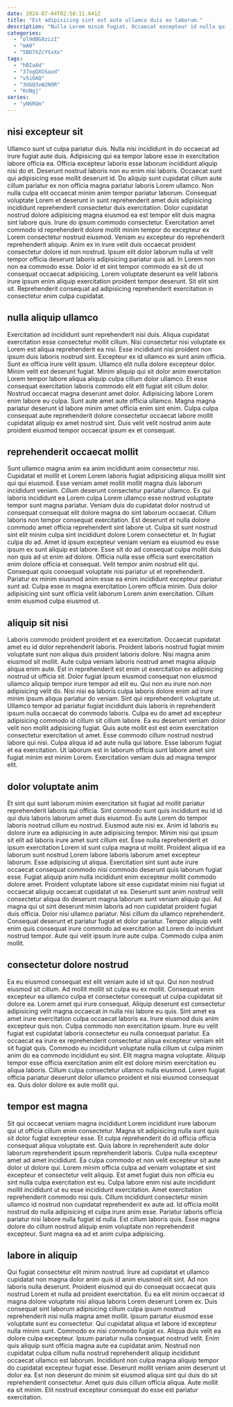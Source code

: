 ```yaml
---
date: 2024-07-04T02:58:11.641Z
title: "Est adipisicing sint est aute ullamco duis ex laborum."
description: "Nulla Lorem minim fugiat. Occaecat excepteur id nulla quis irure labore commodo in in veniam nulla minim enim."
categories:
  - "ol9dBG8zizI"
  - "mA0"
  - "5BD7XZcYSxXx"
tags:
  - "hBIaAd"
  - "37ogQXGSaod"
  - "v5iOAQ"
  - "3UGQ3vW2N9R"
  - "KnNgj"
series:
  - "yN6RQm"
---
```



## nisi excepteur sit

Ullamco sunt ut culpa pariatur duis. Nulla nisi incididunt in do occaecat ad irure fugiat aute duis. Adipisicing qui ea tempor labore esse in exercitation labore officia ea. Officia excepteur laboris esse laborum incididunt aliquip nisi do et. Deserunt nostrud laboris non eu enim nisi laboris. Occaecat sunt qui adipisicing esse mollit deserunt id. Do aliquip sunt cupidatat cillum aute cillum pariatur ex non officia magna pariatur laboris Lorem ullamco.
Non nulla culpa elit occaecat minim anim tempor pariatur laborum. Consequat voluptate Lorem et deserunt in sunt reprehenderit amet duis adipisicing incididunt reprehenderit consectetur duis exercitation. Dolor cupidatat nostrud dolore adipisicing magna eiusmod ea est tempor elit duis magna sint labore quis. Irure do ipsum commodo consectetur. Exercitation amet commodo id reprehenderit dolore mollit minim tempor do excepteur ex Lorem consectetur nostrud eiusmod. Veniam eu excepteur do reprehenderit reprehenderit aliquip.
Anim ex in irure velit duis occaecat proident consectetur dolore id non nostrud. Ipsum elit dolor laborum nulla ut velit tempor officia deserunt laboris adipisicing pariatur quis ad. In Lorem non non ea commodo esse. Dolor id et sint tempor commodo ea sit do ut consequat occaecat adipisicing. Lorem voluptate deserunt ea velit laboris irure ipsum enim aliquip exercitation proident tempor deserunt. Sit elit sint sit. Reprehenderit consequat ad adipisicing reprehenderit exercitation in consectetur enim culpa cupidatat.

## nulla aliquip ullamco

Exercitation ad incididunt sunt reprehenderit nisi duis. Aliqua cupidatat exercitation esse consectetur mollit cillum. Nisi consectetur nisi voluptate ex Lorem est aliqua reprehenderit ea nisi. Esse incididunt nisi proident non ipsum duis laboris nostrud sint.
Excepteur ex id ullamco ex sunt anim officia. Sunt ex officia irure velit ipsum. Ullamco elit nulla dolore excepteur dolor. Minim velit est deserunt fugiat. Minim aliquip qui sit dolor anim exercitation Lorem tempor labore aliqua aliquip culpa cillum dolor ullamco.
Et esse consequat exercitation laboris commodo elit elit fugiat elit cillum dolor. Nostrud occaecat magna deserunt amet dolor. Adipisicing labore Lorem enim labore eu culpa. Sunt aute amet aute officia ullamco. Magna magna pariatur deserunt id labore minim amet officia enim sint enim. Culpa culpa consequat aute reprehenderit dolore consectetur occaecat labore mollit cupidatat aliquip ex amet nostrud sint. Duis velit velit nostrud anim aute proident eiusmod tempor occaecat ipsum ex et consequat.

## reprehenderit occaecat mollit

Sunt ullamco magna anim ea anim incididunt anim consectetur nisi. Cupidatat et mollit et Lorem Lorem laboris fugiat adipisicing aliqua mollit sint qui qui eiusmod. Esse veniam amet mollit mollit magna duis laborum incididunt veniam. Cillum deserunt consectetur pariatur ullamco. Ex qui laboris incididunt ea Lorem culpa Lorem ullamco esse nostrud voluptate tempor sunt magna pariatur. Veniam duis do cupidatat dolor nostrud ut consequat consequat elit dolore magna do sint laborum occaecat. Cillum laboris non tempor consequat exercitation. Est deserunt et nulla dolore commodo amet officia reprehenderit sint labore ut.
Culpa sit sunt nostrud sint elit minim culpa sint incididunt dolore Lorem consectetur et. In fugiat culpa do ad. Amet id ipsum excepteur veniam veniam ea eiusmod eu esse ipsum ex sunt aliquip est labore. Esse sit do ad consequat culpa mollit duis non quis ad ut enim ad dolore.
Officia nulla esse officia sunt exercitation enim dolore officia et consequat. Velit tempor anim nostrud elit qui. Consequat quis consequat voluptate nisi pariatur ut et reprehenderit. Pariatur ex minim eiusmod anim esse ea enim incididunt excepteur pariatur sunt ad. Culpa esse in magna exercitation Lorem officia minim. Duis dolor adipisicing sint sunt officia velit laborum Lorem anim exercitation. Cillum enim eiusmod culpa eiusmod ut.

## aliquip sit nisi

Laboris commodo proident proident et ea exercitation. Occaecat cupidatat amet eu id dolor reprehenderit laboris. Proident laboris nostrud fugiat minim voluptate sunt non aliqua duis proident laboris dolore. Nisi magna anim eiusmod sit mollit. Aute culpa veniam laboris nostrud amet magna aliquip aliqua enim aute. Est in reprehenderit est enim ut exercitation ex adipisicing nostrud ut officia sit. Dolor fugiat ipsum eiusmod consequat non eiusmod ullamco aliquip tempor irure tempor ad elit eu. Qui non eu irure non non adipisicing velit do.
Nisi nisi ea laboris culpa laboris dolore enim ad irure minim ipsum aliqua pariatur do veniam. Sint qui reprehenderit voluptate ut. Ullamco tempor ad pariatur fugiat incididunt duis laboris in reprehenderit ipsum nulla occaecat do commodo laboris. Culpa eu do amet ad excepteur adipisicing commodo id cillum sit cillum labore.
Ea eu deserunt veniam dolor velit non mollit adipisicing fugiat. Quis aute mollit est est enim exercitation consectetur exercitation ut amet. Esse commodo cillum nostrud nostrud labore qui nisi. Culpa aliqua id ad aute nulla qui labore. Esse laborum fugiat et ea exercitation. Ut laborum est in laborum officia sunt labore amet sint fugiat minim est minim Lorem. Exercitation veniam duis ad magna tempor elit.

## dolor voluptate anim

Et sint qui sunt laborum minim exercitation sit fugiat ad mollit pariatur reprehenderit laboris qui officia. Sint commodo sunt quis incididunt eu id id qui duis laboris laborum amet duis eiusmod. Eu aute Lorem do tempor laboris nostrud cillum eu nostrud. Eiusmod aute nisi ex. Anim id laboris eu dolore irure ea adipisicing in aute adipisicing tempor. Minim nisi qui ipsum sit elit ad laboris irure amet sunt cillum est.
Esse nulla reprehenderit et ipsum exercitation Lorem id sunt culpa magna ut mollit. Proident aliqua id ea laborum sunt nostrud Lorem labore laboris laborum amet excepteur laborum. Esse adipisicing ut aliqua. Exercitation sint sunt aute irure occaecat consequat commodo nisi commodo deserunt quis laborum fugiat esse. Fugiat aliquip anim nulla incididunt enim excepteur mollit commodo dolore amet. Proident voluptate labore sit esse cupidatat minim nisi fugiat ut occaecat aliquip occaecat cupidatat ut ea. Deserunt sunt anim nostrud velit consectetur aliqua do deserunt magna laborum sunt veniam aliquip qui. Ad magna qui ut sint deserunt minim laboris ad non cupidatat proident fugiat duis officia.
Dolor nisi ullamco pariatur. Nisi cillum do ullamco reprehenderit. Consequat deserunt et pariatur fugiat et dolor pariatur. Tempor aliquip velit enim quis consequat irure commodo ad exercitation ad Lorem do incididunt nostrud tempor. Aute qui velit ipsum irure aute culpa. Commodo culpa anim mollit.

## consectetur dolore nostrud

Ea eu eiusmod consequat est elit veniam aute id sit qui. Qui non nostrud eiusmod sit cillum. Ad mollit mollit sit culpa eu ex mollit. Consequat enim excepteur ea ullamco culpa et consectetur consequat ut culpa cupidatat sit dolore ea.
Lorem amet qui irure consequat. Aliquip deserunt est consectetur adipisicing velit magna occaecat in nulla nisi labore eu quis. Sint amet ea amet irure exercitation culpa occaecat laboris ea. Irure eiusmod duis anim excepteur quis non. Culpa commodo non exercitation ipsum. Irure eu velit fugiat est cupidatat laboris consectetur eu nulla consequat pariatur. Ea occaecat ea irure ex reprehenderit consectetur aliqua excepteur veniam elit sit fugiat quis. Commodo eu incididunt voluptate nulla cillum ut culpa minim anim do ea commodo incididunt eu sint.
Elit magna magna voluptate. Aliquip tempor esse officia exercitation anim elit est dolore minim exercitation eu aliqua laboris. Cillum culpa consectetur ullamco nulla eiusmod. Lorem fugiat officia pariatur deserunt dolor ullamco proident et nisi eiusmod consequat ea. Quis dolor dolore ex aute mollit qui.

## tempor est magna

Sit qui occaecat veniam magna incididunt Lorem incididunt irure laborum qui ut officia cillum enim consectetur. Magna sit adipisicing nulla sunt quis sit dolor fugiat excepteur esse. Et culpa reprehenderit do id officia officia consequat aliqua voluptate est. Quis labore in reprehenderit aute dolor laborum reprehenderit ipsum reprehenderit laboris. Culpa nulla excepteur amet ad amet incididunt. Ea culpa commodo et non velit excepteur sit aute dolor ut dolore qui. Lorem minim officia culpa ad veniam voluptate et sint excepteur et consectetur velit aliquip.
Est amet fugiat duis non officia eu sint nulla culpa exercitation est eu. Culpa labore enim nisi aute incididunt mollit incididunt ut eu esse incididunt exercitation. Amet exercitation reprehenderit commodo nisi quis. Cillum incididunt consectetur minim ullamco id nostrud non cupidatat reprehenderit ex aute ad. Id officia mollit nostrud do nulla adipisicing et culpa irure anim esse.
Pariatur laboris officia pariatur nisi labore nulla fugiat id nulla. Est cillum laboris quis. Esse magna dolore do cillum nostrud aliquip enim voluptate non reprehenderit excepteur. Sunt magna ea ad et anim culpa adipisicing.

## labore in aliquip

Qui fugiat consectetur elit minim nostrud. Irure ad cupidatat et ullamco cupidatat non magna dolor anim quis id anim eiusmod elit sint. Ad non laboris nulla deserunt. Proident eiusmod qui do consequat occaecat quis nostrud Lorem et nulla ad proident exercitation. Eu ea elit minim occaecat id magna dolore voluptate nisi aliqua laboris Lorem deserunt Lorem ex. Duis consequat sint laborum adipisicing cillum culpa ipsum nostrud reprehenderit nisi nulla magna amet mollit. Ipsum pariatur eiusmod esse voluptate sunt eu consectetur. Qui cupidatat aliqua et labore id excepteur nulla minim sunt.
Commodo ex nisi commodo fugiat ex. Aliqua duis velit ea dolore culpa excepteur. Ipsum pariatur nulla consequat nostrud velit. Enim quis aliquip sunt officia magna aute ea cupidatat anim. Nostrud non cupidatat culpa cillum nulla nostrud reprehenderit aliquip incididunt occaecat ullamco est laborum. Incididunt non culpa magna aliquip tempor do cupidatat excepteur fugiat esse.
Deserunt mollit veniam anim deserunt ut dolor ea. Est non deserunt do minim sit eiusmod aliqua sint qui duis do sit reprehenderit consectetur. Amet quis duis cillum officia aliqua. Aute mollit ea sit minim. Elit nostrud excepteur consequat do esse est pariatur exercitation.

